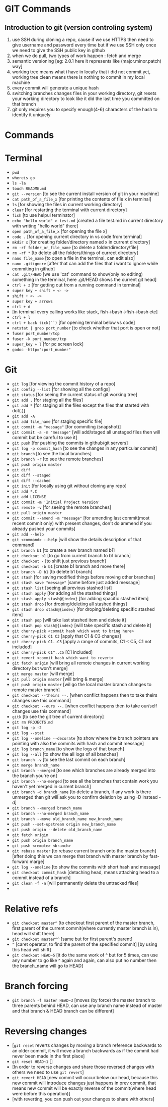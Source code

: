 # GIT Commands

## Introduction to git (version controling system)

1. use SSH during cloning a repo, cause if we use HTTPS then need to give username and password every time but if we use SSH only once we need to give the SSH public key in github
2. when we do pull, two types of work happen : fetch and merge
3. semantic versioning [eg: 2.0.1 here it represents like (major.minor.patch) way]
4. working tree means what i have in locally that i did not commit yet, working tree clean means there is nothing to commit in my local machine
5. every commit will generate a unique hash
6. switching branches changes files in your working directory, git resets your working directory to look like it did the last time you committed on that branch
7. git only requires you to specify enough(4-6) characters of the hash to identify it uniquely



# Commands

# Terminal 
- `pwd`
- `whereis go`
- `ls -la`
- `touch README.md`
- `git --version`  [to see the current install version of git in your machine]
- `cat path_of_a_file_x`  [for printing the contents of file x in terminal]
- `ls` [for showing the files in current working directory]
- `clear`  [for restarting the terminal with current directory]
- `fish`  [to use helpul terminator]
- `echo "hello world" > test.md`  [created a file test.md in current directory with writing "hello world" there]
- `open path_of_a_file_x`  [for opening the file x]
- `code .` [for opening current directory in vs code from terminal]
- `mkdir x`  [for creating folder/directory named x in current directory]
- `rm -rf folder_or_file_name` [to delete a folder/directory/file]
- `rm -rf *` [to delete all the folders/things of currect directory]
- `nano file_name`   [to open a file in the terminal, can edit also]
- `nano .gitignore`  [after that can add the files that i want to ignore while commiting in github]
- `cat .git/HEAD`  [we use 'cat' command to show(only no editing) something in the terminal, here .git/HEAD shows the current git head]
- `ctrl + z`  [for getting out from a running command in terminal]
- `super key + shift + <- ->`
- `shift + <- ->`
- `super key + arrows`
- `ctrl + d`
- [in terminal every calling works like stack, fish->bash->fish->bash etc]
- `ctrl + l`
- `ctrl + back tick(``)` [for opening terminal below vs code]
- `netstat | grep port_number`  [to check whether that port is open or not]
- `fuser port_number/tcp` 
- `fuser -k port_number/tcp`
- `super_key + l` [for pc screen lock]
- `godoc -http=":port_number"`


# Git

- `git log`  [for viewing the commit history of a repo]
- `git config --list`  [for showing all the configs]
- `git status`  [for seeing the current status of git working tree]
- `git add .`   [for staging all the files]
- `git add *`   [for staging all the files except the files that started with dot(.)]
- `git add -A`  
- `git add file_name` [for staging specific file]  
- `git commit -m "message"`   [for commiting (snapshot)]
- `git commit -a -m "message"`  [will add/staged all unstaged files then will commit but be careful to use it]
- `git push`  [for pushing the commits in github/git servers]
- `git log -p commit_hash` [to see the changes in any particular commit]
- `git branch`  [to see the local branches]
- `git branch -r`  [to see the remote branches]
- `git push origin master`
- `git diff`
- `git diff --staged`
- `git diff --cached`
- `git init` [for locally using git without cloning any repo]
- `git add *.C`
- `git add LICENSE`
- `git commit -m 'Initial Project Version'`
- `git remote -v` [for seeing the remote branches]
- `git pull origin master`
- `git commit --amend -m "message"`  [for amending last commit(most recent commit only) with present changes, don't do ammend if you already pushed your commits]
- `git add --help`
- `git <command> --help`  [will show the details description of that command]
- `git branch b1`  [to create a new branch named b1]
- `git checkout b1` [to go from current branch to b1 branch]
- `git checkout -`  [to shift just previous branch]
- `git checkout -b b1` [create b1 branch and move there]
- `git branch -D b1` [to delete b1 branch]
- `git stash`  [for saving modified things before moving other branches]
- `git stash save "message"`  [same before just added message]
- `git stash list`  [seeing all previous stashed list]
- `git stash apply` [for adding all the stashed things]
- `git stash apply stash@{index}`  [for adding spacific stashed item]
- `git stash drop`  [for droping/deleting all stashed things]
- `git stash drop stash@{index}`  [for droping/deleting specific stashed item]
- `git stash pop` [will take last stashed item and delete it]
- `git stash pop stash@{index}`  [will take specific stash and delete it]
- `git cherry-pick <commit hash which want to bring here>`
- `git cherry-pick C1 C3`  [apply that C1 & C3 changes]
- `git cherry-pick C1..C5` [apply a range of commits, C1 < C5, C1 not included]
- `git cherry-pick C1^..C5`  [C1 included]
- `git revert <commit hash which want to revert>`
- `git fetch origin`  [will bring all remote changes in current working directory but won't merge]
- `git merge master`   [will merge]
- `git pull origin master`  [will bring & merge]
- `git push origin master` [wil go the local master branch changes to remote master branch]
- `git checkout --theirs --.`  [when conflict happens then to take theirs changes use this command]
- `git checkout --ours --.`  [when conflict happens then to take our/self changes use this command]
- `gitk`  [to see the git tree of current directory]
- `git rm PROJECTS.md`
- `git log -p -2`
- `git log --stat`
- `git log --oneline --decorate`  [to show where the branch pointers are pointing with also the commits with hash and commit message]
- `git log branch_name`  [to show the logs of that branch]
- `git log --all`  [to show the all logs of all branches]
- `git branch -v`  [to see the last commit on each branch]
- `git merge branch_name` 
- `git branch --merged`  [to see which branches are already merged into the branch you're on]
- `git branch --no-merged`  [to see all the branches that contain work you haven't yet merged in current branch]
- `git branch -d branch_name` [to delete a branch, if any work is there unmerged than git will ask you to confirm deletion by using -D instead -d]
- `git branch --merged branch_name`
- `git branch --no-merged branch_name`
- `git branch --move old_branch_name new_branch_name`
- `git push --set-upstream origin new_branch_name`
- `git push origin --delete old_branch_name`
- `git fetch origin`
- `git push origin branch_name`
- `git push <remote> <branch>`
- `git rebase master`  [to rebase current branch onto the master branch] [after doing this we can merge that branch with master branch by fast-forward marge]
- `git log --oneline`  [to show the commits with short hash and message]
- `git checkout commit_hash`  [detaching head, means attaching head to a commit instead of a branch]
- `git clean -f -n`  [will permanently delete the untracked files]
- 



# Relative refs

- `git checkout master^` [to checkout first parent of the master branch, first parent of the current commit(where currently master branch is in), head will shift there]
- `git checkout master^^` [same but for first parent's parent]
- `^`  [caret operator, to find the parent of the specified commit] [by using this head will shift]
- `git checkout HEAD~5` [it do the same work of ^ but for 5 times, can use any number to go like ^ again and again, can also put no number then the branch_name will go to HEAD]


# Branch forcing

- `git branch -f master HEAD~3`  [moves (by force) the master branch to three parents behind HEAD, can use any branch name instead of master and that branch & HEAD branch can be different]


# Reversing changes

- [`git reset` reverts changes by moving a branch reference backwards to an older commit, it will move a branch backwards as if the commit had never been made in the first place]
- `git reset HEAD~1`  []
- [In order to reverse changes and share those reversed changes with others we need to use `git revert`]
- `git revert HEAD` [new commit will occur below our head, because this new commit will introduce changes just happens in prev commit, that means new commit will be exactly reverse of the commit(where head were before this operation)]
- [with reverting, you can push out your changes to share with others]
